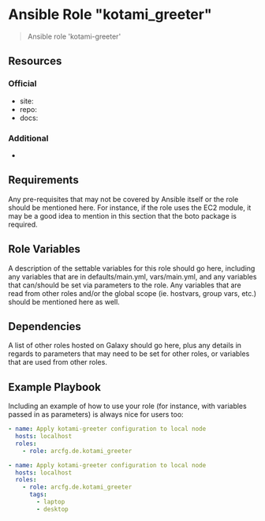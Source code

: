# Ansible Role "kotami_greeter"

> Ansible role 'kotami-greeter'

## Resources

### Official

- site:
- repo:
- docs:

### Additional

-

## Requirements

Any pre-requisites that may not be covered by Ansible itself or the role should be mentioned here. For instance, if the
role uses the EC2 module, it may be a good idea to mention in this section that the boto package is required.

## Role Variables

A description of the settable variables for this role should go here, including any variables that are in
defaults/main.yml, vars/main.yml, and any variables that can/should be set via parameters to the role. Any variables
that are read from other roles and/or the global scope (ie. hostvars, group vars, etc.) should be mentioned here as
well.

## Dependencies

A list of other roles hosted on Galaxy should go here, plus any details in regards to parameters that may need to be set
for other roles, or variables that are used from other roles.

## Example Playbook

Including an example of how to use your role (for instance, with variables passed in as parameters) is always nice for
users too:

```yaml
- name: Apply kotami-greeter configuration to local node
  hosts: localhost
  roles:
    - role: arcfg.de.kotami_greeter
```

```yaml
- name: Apply kotami-greeter configuration to local node
  hosts: localhost
  roles:
    - role: arcfg.de.kotami_greeter
      tags:
        - laptop
        - desktop
```
